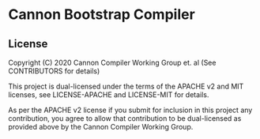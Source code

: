 # Cannon Bootstrap Compiler

## License

Copyright (C) 2020 Cannon Compiler Working Group et. al
(See CONTRIBUTORS for details)

This project is dual-licensed under the terms of the APACHE v2 and MIT licenses,
 see LICENSE-APACHE and LICENSE-MIT for details. 

As per the APACHE v2 license if you submit for inclusion in this project any contribution,
 you agree to allow that contribution to be dual-licensed as provided above by the Cannon Compiler Working Group.
 
 
